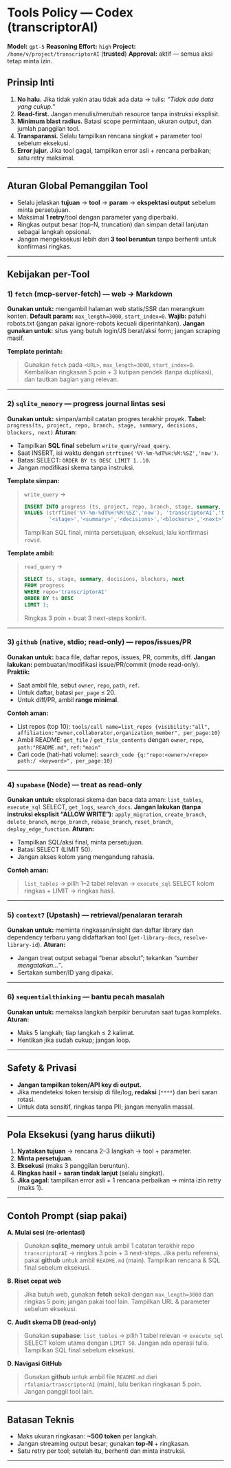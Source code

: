 # Tools Policy — Codex (transcriptorAI)

**Model:** `gpt-5`
**Reasoning Effort:** `high`
**Project:** `/home/v/project/transcriptorAI` (**trusted**)
**Approval:** aktif — semua aksi tetap minta izin.

## Prinsip Inti

1. **No halu.** Jika tidak yakin atau tidak ada data → tulis: _“Tidak ada data yang cukup.”_
2. **Read-first.** Jangan menulis/merubah resource tanpa instruksi eksplisit.
3. **Minimum blast radius.** Batasi scope permintaan, ukuran output, dan jumlah panggilan tool.
4. **Transparansi.** Selalu tampilkan rencana singkat + parameter tool sebelum eksekusi.
5. **Error jujur.** Jika tool gagal, tampilkan error asli + rencana perbaikan; satu retry maksimal.

---

## Aturan Global Pemanggilan Tool

- Selalu jelaskan **tujuan** → **tool** → **param** → **ekspektasi output** sebelum minta persetujuan.
- Maksimal **1 retry**/tool dengan parameter yang diperbaiki.
- Ringkas output besar (top-N, truncation) dan simpan detail lanjutan sebagai langkah opsional.
- Jangan mengeksekusi lebih dari **3 tool beruntun** tanpa berhenti untuk konfirmasi ringkas.

---

## Kebijakan per-Tool

### 1) `fetch` (mcp-server-fetch) — web → Markdown

**Gunakan untuk:** mengambil halaman web statis/SSR dan merangkum konten.
**Default param:** `max_length=3000`, `start_index=0`.
**Wajib:** patuhi robots.txt (jangan pakai ignore-robots kecuali diperintahkan).
**Jangan gunakan untuk:** situs yang butuh login/JS berat/aksi form; jangan scraping masif.

**Template perintah:**

> Gunakan `fetch` pada `<URL>`, `max_length=3000`, `start_index=0`. Kembalikan ringkasan 5 poin + 3 kutipan pendek (tanpa duplikasi), dan tautkan bagian yang relevan.

---

### 2) `sqlite_memory` — progress journal lintas sesi

**Gunakan untuk:** simpan/ambil catatan progres terakhir proyek.
**Tabel:** `progress(ts, project, repo, branch, stage, summary, decisions, blockers, next)`
**Aturan:**

- Tampilkan **SQL final** sebelum `write_query`/`read_query`.
- Saat INSERT, isi waktu dengan `strftime('%Y-%m-%dT%H:%M:%SZ','now')`.
- Batasi SELECT: `ORDER BY ts DESC LIMIT 1..10`.
- Jangan modifikasi skema tanpa instruksi.

**Template simpan:**

> `write_query` →
>
> ```sql
> INSERT INTO progress (ts, project, repo, branch, stage, summary, decisions, blockers, next)
> VALUES (strftime('%Y-%m-%dT%H:%M:%SZ','now'), 'transcriptorAI','transcriptorAI','main',
>         '<stage>','<summary>','<decisions>','<blockers>','<next>');
> ```
>
> Tampilkan SQL final, minta persetujuan, eksekusi, lalu konfirmasi `rowid`.

**Template ambil:**

> `read_query` →
>
> ```sql
> SELECT ts, stage, summary, decisions, blockers, next
> FROM progress
> WHERE repo='transcriptorAI'
> ORDER BY ts DESC
> LIMIT 1;
> ```
>
> Ringkas 3 poin + buat 3 next-steps konkrit.

---

### 3) `github` (native, stdio; **read-only**) — repos/issues/PR

**Gunakan untuk:** baca file, daftar repos, issues, PR, commits, diff.
**Jangan lakukan:** pembuatan/modifikasi issue/PR/commit (mode read-only).
**Praktik:**

- Saat ambil file, sebut `owner`, `repo`, `path`, `ref`.
- Untuk daftar, batasi `per_page` ≤ 20.
- Untuk diff/PR, ambil **range minimal**.

**Contoh aman:**

- List repos (top 10): `tools/call name=list_repos {visibility:"all", affiliation:"owner,collaborator,organization_member", per_page:10}`
- Ambil README: `get_file` / `get_file_contents` dengan `owner`, `repo`, `path:"README.md"`, `ref:"main"`
- Cari code (hati-hati volume): `search_code {q:"repo:<owner>/<repo> path:/ <keyword>", per_page:10}`

---

### 4) `supabase` (Node) — **treat as read-only**

**Gunakan untuk:** eksplorasi skema dan baca data aman: `list_tables`, `execute_sql` SELECT, `get_logs`, `search_docs`.
**Jangan lakukan (tanpa instruksi eksplisit “ALLOW WRITE”):**
`apply_migration`, `create_branch`, `delete_branch`, `merge_branch`, `rebase_branch`, `reset_branch`, `deploy_edge_function`.
**Aturan:**

- Tampilkan SQL/aksi final, minta persetujuan.
- Batasi SELECT (LIMIT 50).
- Jangan akses kolom yang mengandung rahasia.

**Contoh aman:**

> `list_tables` → pilih 1–2 tabel relevan → `execute_sql` SELECT kolom ringkas + LIMIT → ringkas hasil.

---

### 5) `context7` (Upstash) — retrieval/penalaran terarah

**Gunakan untuk:** meminta ringkasan/insight dan daftar library dan dependency terbaru yang didaftarkan tool (`get-library-docs`, `resolve-library-id`).
**Aturan:**

- Jangan treat output sebagai “benar absolut”; tekankan _“sumber mengatakan…”_.
- Sertakan sumber/ID yang dipakai.

---

### 6) `sequentialthinking` — bantu pecah masalah

**Gunakan untuk:** memaksa langkah berpikir berurutan saat tugas kompleks.
**Aturan:**

- Maks 5 langkah; tiap langkah ≤ 2 kalimat.
- Hentikan jika sudah cukup; jangan loop.

---

## Safety & Privasi

- **Jangan tampilkan token/API key di output.**
- Jika mendeteksi token tersisip di file/log, **redaksi** (`****`) dan beri saran rotasi.
- Untuk data sensitif, ringkas tanpa PII; jangan menyalin massal.

---

## Pola Eksekusi (yang harus diikuti)

1. **Nyatakan tujuan** → rencana 2–3 langkah → tool + parameter.
2. **Minta persetujuan**.
3. **Eksekusi** (maks 3 panggilan beruntun).
4. **Ringkas hasil** + **saran tindak lanjut** (selalu singkat).
5. **Jika gagal:** tampilkan error asli + 1 rencana perbaikan → minta izin retry (maks 1).

---

## Contoh Prompt (siap pakai)

**A. Mulai sesi (re-orientasi)**

> Gunakan **sqlite_memory** untuk ambil 1 catatan terakhir repo `transcriptorAI` → ringkas 3 poin + 3 next-steps. Jika perlu referensi, pakai **github** untuk ambil `README.md` (main). Tampilkan rencana & SQL final sebelum eksekusi.

**B. Riset cepat web**

> Jika butuh web, gunakan **fetch** sekali dengan `max_length=3000` dan ringkas 5 poin; jangan pakai tool lain. Tampilkan URL & parameter sebelum eksekusi.

**C. Audit skema DB (read-only)**

> Gunakan **supabase**: `list_tables` → pilih 1 tabel relevan → `execute_sql` SELECT kolom utama dengan `LIMIT 50`. Jangan ada operasi tulis. Tampilkan SQL final sebelum eksekusi.

**D. Navigasi GitHub**

> Gunakan **github** untuk ambil file `README.md` dari `rfxlamia/transcriptorAI` (main), lalu berikan ringkasan 5 poin. Jangan panggil tool lain.

---

## Batasan Teknis

- Maks ukuran ringkasan: **\~500 token** per langkah.
- Jangan streaming output besar; gunakan **top-N** + ringkasan.
- Satu retry per tool; setelah itu, berhenti dan minta instruksi.

---
